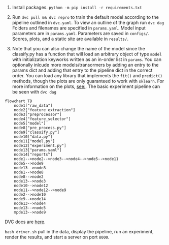 1. Install packages. `python -m pip install -r requirements.txt`

2. Run `dvc pull && dvc repro` to train the default model according to the pipeline outlined in `dvc.yaml`. To view an outline of the graph run `dvc dag`
Folders and filenames are specified in `params.yaml`. Model input parameters are in `params.yaml`. Parameters are saved in `configs/`. Scores, plots, and a static site are available in `results/`. 

3. Note that you can also change the name of the model since the classify.py has a function that will load an arbitrary object of type `model` with initialization keyworks written as an in-order list in `params`. You can optionally inlcude more models/transormers by adding  an entry to the params dict and adding that entry to the pipeline dict in the correct order. You can load any library that implements the `fit()` and `predict()` methods, though the plots are only guaranteed to work with `sklearn`. For more information on the plots, [see:](https://www.scikit-yb.org/en/latest/api/contrib/wrapper.html). 
The basic experiment pipeline can be seen with
```dvc dag```
```mermaid
flowchart TD
	node1["raw_data"]
	node2["feature extraction"]
	node3["preprocessor"]
	node4["feature_selector"]
	node5["model"]
	node8["pre_process.py"]
	node9["classify.py"]
	node10["data.py"]
	node11["model.py"]
	node12["experiment.py"]
	node13["params.yaml"]
	node14["reports"]
	node1-->node2-->node3-->node4-->node5-->node11
	node5-->node9
	node13-->node8
	node1-->node8
	node8-->node2
	node13-->node3
	node10-->node12
	node11-->node12-->node9
	node2-->node10
	node9-->node14
	node13-->node4
	node13-->node5
	mpde13-->node9
```
DVC docs are [here](dvc.org/doc). 


```bash driver.sh``` pull in the data, display the pipeline, run an experiment, render the results, and start a server on port `8000`.
